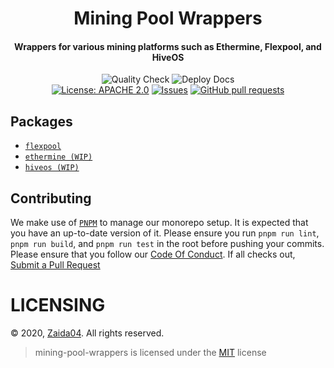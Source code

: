 <div align="center">
<h1>Mining Pool Wrappers</h1>
  <h4>
    Wrappers for various mining platforms such as Ethermine, Flexpool, and HiveOS
  </h4>
 
  <p>
      <img src="https://github.com/zaida04/mining-pool-wrappers/actions/workflows/quality.yml/badge.svg" alt="Quality Check">
      <img src="https://github.com/zaida04/mining-pool-wrappers/actions/workflows/docs.yml/badge.svg" alt="Deploy Docs"><br>
      <a href="https://github.com/zaida04/mining-pool-wrappers/blob/main/LICENSE"><img src="https://img.shields.io/badge/License-Apache%202.0-yellow.svg" alt="License: APACHE 2.0"></a>
      <a href="https://github.com/zaida04/mining-pool-wrappers/issues"><img src="https://img.shields.io/github/issues-raw/zaida04/mining-pool-wrappers.svg?maxAge=25000" alt="Issues"></a>
      <a href="https://github.com/zaida04/mining-pool-wrappers/pulls"><img src="https://img.shields.io/github/issues-pr/zaida04/mining-pool-wrappers.svg?style=flat" alt="GitHub pull requests"></a><br>
  </p>

</div>

## Packages
- [`flexpool`](https://github.com/zaida04/mining-pool-wrappers/tree/dev/packages/flexpool)
- [`ethermine (WIP)`](https://github.com/zaida04/mining-pool-wrappers/tree/dev/packages/ethermine)
- [`hiveos (WIP)`](https://github.com/zaida04/mining-pool-wrappers/tree/dev/packages/hiveos) 

## Contributing
We make use of [`PNPM`](https://pnpm.js.org/) to manage our monorepo setup. It is expected that you have an up-to-date version of it. 
Please ensure you run `pnpm run lint`, `pnpm run build`, and `pnpm run test` in the root before pushing your commits.
Please ensure that you follow our [Code Of Conduct](https://github.com/zaida04/mining-pool-wrappers/blob/master/.github/CODE_OF_CONDUCT.md).
If all checks out, [Submit a Pull Request](https://github.com/zaida04/mining-pool-wrappers/compare)

# LICENSING

© 2020, [Zaida04](https://github.com/zaida04). All rights reserved.
> mining-pool-wrappers is licensed under the [MIT](https://github.com/zaida04/mining-pool-wrappers/blob/master/LICENSE) license
